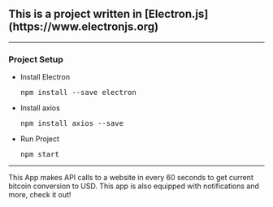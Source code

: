 <h2>This is a project written in [Electron.js](https://www.electronjs.org)</h2>
<hr>
<h3>Project Setup</h3>
<ul>
    <li>Install Electron
    <pre>npm install --save electron</pre>
    </li>
    <li>Install axios
    <pre>npm install axios --save</pre>
    </li>
    <li>Run Project
     <pre>npm start</pre>
    </li>
</ul>
<hr>
This App makes API calls to a website in every 60 seconds 
to get current bitcoin conversion to USD. This app is 
also equipped with notifications and more, check it out!
